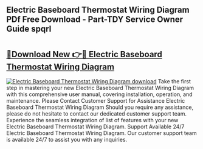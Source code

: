 ## Electric Baseboard Thermostat Wiring Diagram PDf Free Download - Part-TDY Service Owner Guide spqrl

# <h2><a href="http://dfseuab.blite.top/?on=Electric+Baseboard+Thermostat+Wiring+Diagram">🔗Download New 👉🔴 Electric Baseboard Thermostat Wiring Diagram</a></h2>

[![Electric Baseboard Thermostat Wiring Diagram download](https://i.imgur.com/lujVjoI.png)](http://dfseuab.blite.top/?on=Electric+Baseboard+Thermostat+Wiring+Diagram)
Take the first step in mastering your new Electric Baseboard Thermostat Wiring Diagram with this comprehensive user manual, covering installation, operation, and maintenance. Please Contact Customer Support for Assistance Electric Baseboard Thermostat Wiring Diagram Should you require any assistance, please do not hesitate to contact our dedicated customer support team. Experience the seamless integration of list of features with your new Electric Baseboard Thermostat Wiring Diagram. Support Available 24/7 Electric Baseboard Thermostat Wiring Diagram. Our customer support team is available 24/7 to assist you with any inquiries.
